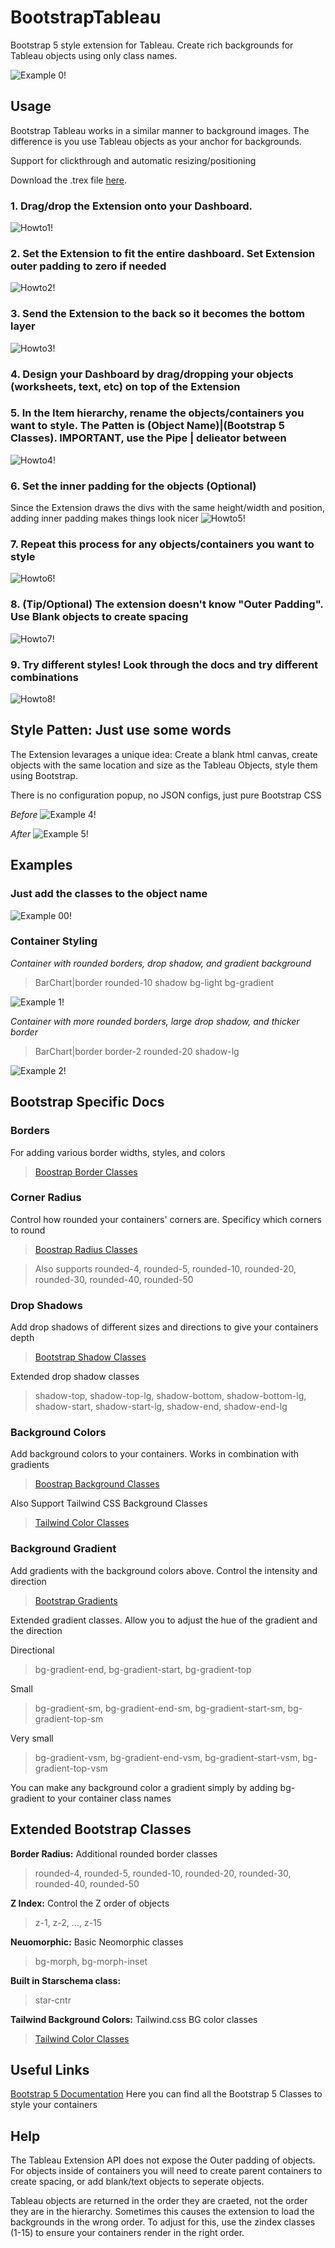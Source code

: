 # BootstrapTableau

Bootstrap 5 style extension for Tableau. Create rich backgrounds for Tableau objects using only class names.

![Example 0!](/assets/Example0.png "Example 0")

## Usage

Bootstrap Tableau works in a similar manner to background images. The difference is you use Tableau objects as your anchor for backgrounds.

Support for clickthrough and automatic resizing/positioning

Download the .trex file [here](https://github.com/FsuLauncherComp/BootstrapTableau/releases/tag/trex).

### 1. Drag/drop the Extension onto your Dashboard.
![Howto1!](/assets/howto1.png "How to one")

### 2. Set the Extension to fit the entire dashboard. Set Extension outer padding to zero if needed
![Howto2!](/assets/howto2.png "How to two")

### 3. Send the Extension to the back so it becomes the bottom layer
![Howto3!](/assets/howto3.png "How to three")

### 4. Design your Dashboard by drag/dropping your objects (worksheets, text, etc) on top of the Extension

### 5. In the Item hierarchy, rename the objects/containers you want to style. The Patten is (Object Name)|(Bootstrap 5 Classes). IMPORTANT, use the Pipe | delieator between 
![Howto4!](/assets/howto4.png "How to four")

### 6. Set the inner padding for the objects (Optional)
Since the Extension draws the divs with the same height/width and position, adding inner padding makes things look nicer
![Howto5!](/assets/howto5.png "How to five")

### 7. Repeat this process for any objects/containers you want to style
![Howto6!](/assets/howto6.png "How to six")

### 8. (Tip/Optional) The extension doesn't know "Outer Padding". Use Blank objects to create spacing
![Howto7!](/assets/howto7.png "How to seven")

### 9. Try different styles! Look through the docs and try different combinations
![Howto8!](/assets/howto8.png "How to eight")

## Style Patten: Just use some words

The Extension levarages a unique idea: Create a blank html canvas, create objects with the same location and size as the Tableau Objects, style them using Bootstrap. 

There is no configuration popup, no JSON configs, just pure Bootstrap CSS

*Before*
![Example 4!](/assets/Example4.png "Example 4")

*After*
![Example 5!](/assets/Example0.png "Example 5")

## Examples

### Just add the classes to the object name

![Example 00!](/assets/Example00.png "Example 00")

### Container Styling

*Container with rounded borders, drop shadow, and gradient background*

>BarChart|border rounded-10 shadow bg-light bg-gradient

![Example 1!](/assets/Example1.png "Example 1")

*Container with more rounded borders, large drop shadow, and thicker border*

>BarChart|border border-2 rounded-20 shadow-lg

![Example 2!](/assets/Example2.png "Example 2")

## Bootstrap Specific Docs

### Borders 
For adding various border widths, styles, and colors

> [Boostrap Border Classes](https://getbootstrap.com/docs/5.0/utilities/borders/) 

### Corner Radius
Control how rounded your containers' corners are. Specificy which corners to round

> [Boostrap Radius Classes](https://getbootstrap.com/docs/5.0/utilities/borders/#border-radius) 

> Also supports 
> rounded-4, rounded-5, rounded-10, rounded-20, rounded-30, rounded-40, rounded-50

### Drop Shadows
Add drop shadows of different sizes and directions to give your containers depth

> [Bootstrap Shadow Classes](https://getbootstrap.com/docs/5.0/utilities/shadows/)

Extended drop shadow classes
> shadow-top, shadow-top-lg, shadow-bottom, shadow-bottom-lg, shadow-start, shadow-start-lg, shadow-end, shadow-end-lg

### Background Colors
Add background colors to your containers. Works in combination with gradients

> [Boostrap Background Classes](https://getbootstrap.com/docs/5.0/utilities/background/) 

Also Support Tailwind CSS Background Classes
> [Tailwind Color Classes](https://tailwindcss.com/docs/background-color) 


### Background Gradient
Add gradients with the background colors above. Control the intensity and direction

> [Bootstrap Gradients](https://getbootstrap.com/docs/5.0/utilities/background/#background-gradient)

Extended gradient classes. Allow you to adjust the hue of the gradient and the direction

Directional
> bg-gradient-end, bg-gradient-start, bg-gradient-top

Small
> bg-gradient-sm, bg-gradient-end-sm, bg-gradient-start-sm, bg-gradient-top-sm

Very small
>bg-gradient-vsm, bg-gradient-end-vsm, bg-gradient-start-vsm, bg-gradient-top-vsm    

You can make any background color a gradient simply by adding bg-gradient to your container class names

## Extended Bootstrap Classes

**Border Radius:** Additional rounded border classes

> rounded-4, rounded-5, rounded-10, rounded-20, rounded-30, rounded-40, rounded-50

**Z Index:** Control the Z order of objects

> z-1, z-2, ..., z-15

**Neuomorphic:** Basic Neomorphic classes

> bg-morph, bg-morph-inset

**Built in Starschema class:**

> star-cntr

**Tailwind Background Colors:** Tailwind.css BG color classes

> [Tailwind Color Classes](https://tailwindcss.com/docs/background-color) 

## Useful Links

[Bootstrap 5 Documentation](https://getbootstrap.com/) Here you can find all the Bootstrap 5 Classes to style your containers

## Help

The Tableau Extension API does not expose the Outer padding of objects. For objects inside of containers you will need to create parent containers to create spacing, or add blank/text objects to seperate objects.

Tableau objects are returned in the order they are craeted, not the order they are in the hierarchy. Sometimes this causes the extension to load the backgrounds in the wrong order. To adjust for this, use the zindex classes (1-15) to ensure your containers render in the right order.

